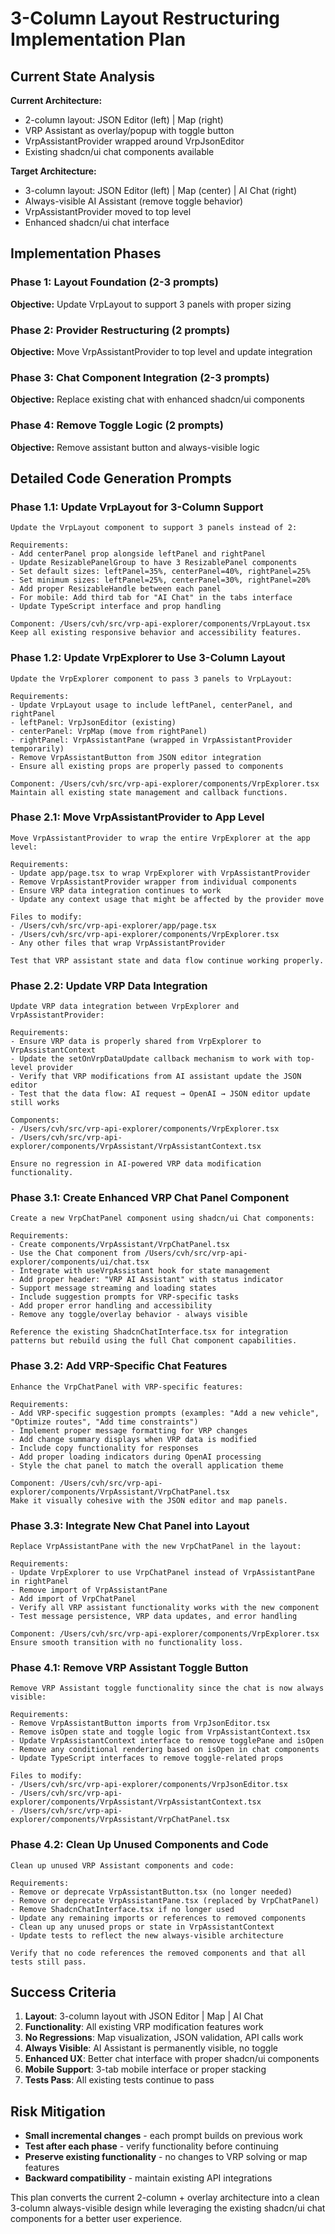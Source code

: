 # 3-Column Layout Restructuring Implementation Plan

## Current State Analysis

**Current Architecture:**
- 2-column layout: JSON Editor (left) | Map (right)
- VRP Assistant as overlay/popup with toggle button
- VrpAssistantProvider wrapped around VrpJsonEditor
- Existing shadcn/ui chat components available

**Target Architecture:**
- 3-column layout: JSON Editor (left) | Map (center) | AI Chat (right)
- Always-visible AI Assistant (remove toggle behavior)
- VrpAssistantProvider moved to top level
- Enhanced shadcn/ui chat interface

## Implementation Phases

### Phase 1: Layout Foundation (2-3 prompts)
**Objective:** Update VrpLayout to support 3 panels with proper sizing

### Phase 2: Provider Restructuring (2 prompts)
**Objective:** Move VrpAssistantProvider to top level and update integration

### Phase 3: Chat Component Integration (2-3 prompts)
**Objective:** Replace existing chat with enhanced shadcn/ui components

### Phase 4: Remove Toggle Logic (2 prompts)
**Objective:** Remove assistant button and always-visible logic

## Detailed Code Generation Prompts

### Phase 1.1: Update VrpLayout for 3-Column Support

```
Update the VrpLayout component to support 3 panels instead of 2:

Requirements:
- Add centerPanel prop alongside leftPanel and rightPanel
- Update ResizablePanelGroup to have 3 ResizablePanel components
- Set default sizes: leftPanel=35%, centerPanel=40%, rightPanel=25%
- Set minimum sizes: leftPanel=25%, centerPanel=30%, rightPanel=20%
- Add proper ResizableHandle between each panel
- For mobile: Add third tab for "AI Chat" in the tabs interface
- Update TypeScript interface and prop handling

Component: /Users/cvh/src/vrp-api-explorer/components/VrpLayout.tsx
Keep all existing responsive behavior and accessibility features.
```

### Phase 1.2: Update VrpExplorer to Use 3-Column Layout

```
Update the VrpExplorer component to pass 3 panels to VrpLayout:

Requirements:
- Update VrpLayout usage to include leftPanel, centerPanel, and rightPanel
- leftPanel: VrpJsonEditor (existing)
- centerPanel: VrpMap (move from rightPanel)
- rightPanel: VrpAssistantPane (wrapped in VrpAssistantProvider temporarily)
- Remove VrpAssistantButton from JSON editor integration
- Ensure all existing props are properly passed to components

Component: /Users/cvh/src/vrp-api-explorer/components/VrpExplorer.tsx
Maintain all existing state management and callback functions.
```

### Phase 2.1: Move VrpAssistantProvider to App Level

```
Move VrpAssistantProvider to wrap the entire VrpExplorer at the app level:

Requirements:
- Update app/page.tsx to wrap VrpExplorer with VrpAssistantProvider
- Remove VrpAssistantProvider wrapper from individual components
- Ensure VRP data integration continues to work
- Update any context usage that might be affected by the provider move

Files to modify:
- /Users/cvh/src/vrp-api-explorer/app/page.tsx
- /Users/cvh/src/vrp-api-explorer/components/VrpExplorer.tsx
- Any other files that wrap VrpAssistantProvider

Test that VRP assistant state and data flow continue working properly.
```

### Phase 2.2: Update VRP Data Integration

```
Update VRP data integration between VrpExplorer and VrpAssistantProvider:

Requirements:
- Ensure VRP data is properly shared from VrpExplorer to VrpAssistantContext
- Update the setOnVrpDataUpdate callback mechanism to work with top-level provider
- Verify that VRP modifications from AI assistant update the JSON editor
- Test that the data flow: AI request → OpenAI → JSON editor update still works

Components:
- /Users/cvh/src/vrp-api-explorer/components/VrpExplorer.tsx
- /Users/cvh/src/vrp-api-explorer/components/VrpAssistant/VrpAssistantContext.tsx

Ensure no regression in AI-powered VRP data modification functionality.
```

### Phase 3.1: Create Enhanced VRP Chat Panel Component

```
Create a new VrpChatPanel component using shadcn/ui Chat components:

Requirements:
- Create components/VrpAssistant/VrpChatPanel.tsx
- Use the Chat component from /Users/cvh/src/vrp-api-explorer/components/ui/chat.tsx
- Integrate with useVrpAssistant hook for state management
- Add proper header: "VRP AI Assistant" with status indicator
- Support message streaming and loading states
- Include suggestion prompts for VRP-specific tasks
- Add proper error handling and accessibility
- Remove any toggle/overlay behavior - always visible

Reference the existing ShadcnChatInterface.tsx for integration patterns but rebuild using the full Chat component capabilities.
```

### Phase 3.2: Add VRP-Specific Chat Features

```
Enhance the VrpChatPanel with VRP-specific features:

Requirements:
- Add VRP-specific suggestion prompts (examples: "Add a new vehicle", "Optimize routes", "Add time constraints")
- Implement proper message formatting for VRP changes
- Add change summary displays when VRP data is modified
- Include copy functionality for responses
- Add proper loading indicators during OpenAI processing
- Style the chat panel to match the overall application theme

Component: /Users/cvh/src/vrp-api-explorer/components/VrpAssistant/VrpChatPanel.tsx
Make it visually cohesive with the JSON editor and map panels.
```

### Phase 3.3: Integrate New Chat Panel into Layout

```
Replace VrpAssistantPane with the new VrpChatPanel in the layout:

Requirements:
- Update VrpExplorer to use VrpChatPanel instead of VrpAssistantPane in rightPanel
- Remove import of VrpAssistantPane
- Add import of VrpChatPanel
- Verify all VRP assistant functionality works with the new component
- Test message persistence, VRP data updates, and error handling

Component: /Users/cvh/src/vrp-api-explorer/components/VrpExplorer.tsx
Ensure smooth transition with no functionality loss.
```

### Phase 4.1: Remove VRP Assistant Toggle Button

```
Remove VRP Assistant toggle functionality since the chat is now always visible:

Requirements:
- Remove VrpAssistantButton imports from VrpJsonEditor.tsx
- Remove isOpen state and toggle logic from VrpAssistantContext.tsx
- Update VrpAssistantContext interface to remove togglePane and isOpen
- Remove any conditional rendering based on isOpen in chat components
- Update TypeScript interfaces to remove toggle-related props

Files to modify:
- /Users/cvh/src/vrp-api-explorer/components/VrpJsonEditor.tsx
- /Users/cvh/src/vrp-api-explorer/components/VrpAssistant/VrpAssistantContext.tsx
- /Users/cvh/src/vrp-api-explorer/components/VrpAssistant/VrpChatPanel.tsx
```

### Phase 4.2: Clean Up Unused Components and Code

```
Clean up unused VRP Assistant components and code:

Requirements:
- Remove or deprecate VrpAssistantButton.tsx (no longer needed)
- Remove or deprecate VrpAssistantPane.tsx (replaced by VrpChatPanel)
- Remove ShadcnChatInterface.tsx if no longer used
- Update any remaining imports or references to removed components
- Clean up any unused props or state in VrpAssistantContext
- Update tests to reflect the new always-visible architecture

Verify that no code references the removed components and that all tests still pass.
```

## Success Criteria

1. **Layout**: 3-column layout with JSON Editor | Map | AI Chat
2. **Functionality**: All existing VRP modification features work
3. **No Regressions**: Map visualization, JSON validation, API calls work
4. **Always Visible**: AI Assistant is permanently visible, no toggle
5. **Enhanced UX**: Better chat interface with proper shadcn/ui components
6. **Mobile Support**: 3-tab mobile interface or proper stacking
7. **Tests Pass**: All existing tests continue to pass

## Risk Mitigation

- **Small incremental changes** - each prompt builds on previous work
- **Test after each phase** - verify functionality before continuing
- **Preserve existing functionality** - no changes to VRP solving or map features
- **Backward compatibility** - maintain existing API integrations

This plan converts the current 2-column + overlay architecture into a clean 3-column always-visible design while leveraging the existing shadcn/ui chat components for a better user experience.